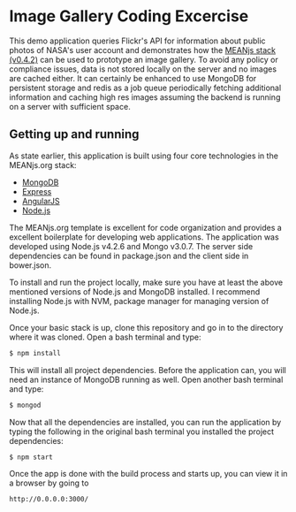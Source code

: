 # Image Gallery Coding Excercise

This demo application queries Flickr's API for information about public photos of NASA's user account and demonstrates how the [MEANjs stack (v0.4.2)](http://meanjs.org/) can be used to prototype an image gallery. To avoid any policy or compliance issues, data is not stored locally on the server and no images are cached either. It can certainly be enhanced to use MongoDB for persistent storage and redis as a job queue periodically fetching additional information and caching high res images assuming the backend is running on a server with sufficient space.

## Getting up and running
As state earlier, this application is built using four core technologies in the MEANjs.org stack:
* [MongoDB](http://mongodb.org/)
* [Express](http://expressjs.com/)
* [AngularJS](http://angularjs.org/)
* [Node.js](http://nodejs.org/)

The MEANjs.org template is excellent for code organization and provides a excellent boilerplate for developing web applications. The application was developed using Node.js v4.2.6 and Mongo v3.0.7. The server side dependencies can be found in package.json and the client side in bower.json.

To install and run the project locally, make sure you have at least the above mentioned versions of Node.js and MongoDB installed. I recommend installing Node.js with NVM, package manager for managing version of Node.js.

Once your basic stack is up, clone this repository and go in to the directory where it was cloned. Open a bash terminal and type:
```bash
$ npm install
```
This will install all project dependencies. Before the application can, you will need an instance of MongoDB running as well. Open another bash terminal and type:
```bash
$ mongod
```
Now that all the dependencies are installed, you can run the application by typing the following in the original bash terminal you installed the project dependencies:
```bash
$ npm start
```
Once the app is done with the build process and starts up, you can view it in a browser by going to
```
http://0.0.0.0:3000/
```
